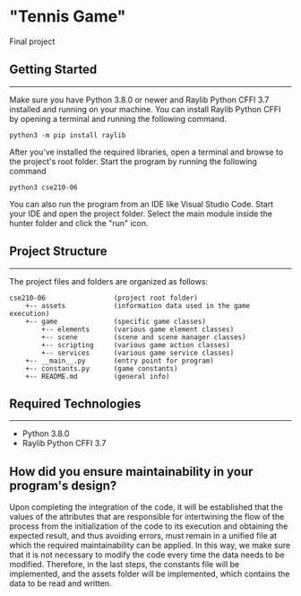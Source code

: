 # "Tennis Game"
Final project

## Getting Started
---
Make sure you have Python 3.8.0 or newer and Raylib Python CFFI 3.7 installed and running on your machine. You can install Raylib Python CFFI by opening a terminal and running the following command.
```
python3 -m pip install raylib
```
After you've installed the required libraries, open a terminal and browse to the project's root folder. Start the program by running the following command

```
python3 cse210-06 
```

You can also run the program from an IDE like Visual Studio Code. Start your IDE and open the 
project folder. Select the main module inside the hunter folder and click the "run" icon.

## Project Structure
---
The project files and folders are organized as follows:
```
cse210-06                 (project root folder)
    +-- assets            (information data used in the game execution)
    +-- game              (specific game classes)
        +-- elements      (various game element classes)
        +-- scene         (scene and scene manager classes)
        +-- scripting     (various game action classes)
        +-- services      (various game service classes)
    +-- __main__.py       (entry point for program)
    +-- constants.py      (game constants)
    +-- README.md         (general info)
```

## Required Technologies
---
* Python 3.8.0
* Raylib Python CFFI 3.7

## How did you ensure maintainability in your program's design?
Upon completing the integration of the code, it will be established that the values of the attributes that are responsible for intertwining the flow of the process from the initialization of the code to its execution and obtaining the expected result, and thus avoiding errors, must remain in a unified file at which the required maintainability can be applied. In this way, we make sure that it is not necessary to modify the code every time the data needs to be modified. Therefore, in the last steps, the constants file will be implemented, and the assets folder will be implemented, which contains the data to be read and written.
